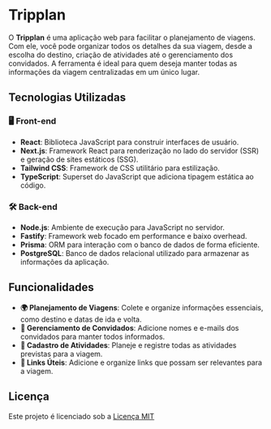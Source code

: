 # Tripplan

O **Tripplan** é uma aplicação web para facilitar o planejamento de viagens. Com ele, você pode organizar todos os detalhes da sua viagem, desde a escolha do destino, criação de atividades até o gerenciamento dos convidados. A ferramenta é ideal para quem deseja manter todas as informações da viagem centralizadas em um único lugar.

## Tecnologias Utilizadas

### 🖥️ Front-end
- **React**: Biblioteca JavaScript para construir interfaces de usuário.
- **Next.js**: Framework React para renderização no lado do servidor (SSR) e geração de sites estáticos (SSG).
- **Tailwind CSS**: Framework de CSS utilitário para estilização.
- **TypeScript**: Superset do JavaScript que adiciona tipagem estática ao código.

### 🛠️ Back-end
- **Node.js**: Ambiente de execução para JavaScript no servidor.
- **Fastify**: Framework web focado em performance e baixo overhead.
- **Prisma**: ORM para interação com o banco de dados de forma eficiente.
- **PostgreSQL**: Banco de dados relacional utilizado para armazenar as informações da aplicação.

## Funcionalidades

- **🌍 Planejamento de Viagens**: Colete e organize informações essenciais, como destino e datas de ida e volta.
- **👥 Gerenciamento de Convidados**: Adicione nomes e e-mails dos convidados para manter todos informados.
- **📝 Cadastro de Atividades**: Planeje e registre todas as atividades previstas para a viagem.
- **🔗 Links Úteis**: Adicione e organize links que possam ser relevantes para a viagem.

## Licença

Este projeto é licenciado sob a [Licença MIT](https://choosealicense.com/licenses/mit/)

